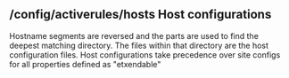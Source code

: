 /config/activerules/hosts
Host configurations
-------------------
Hostname segments are reversed and the parts are used to find the deepest matching directory.
The files within that directory are the host configuration files.
Host configurations take precedence over site configs for all properties defined as "etxendable"


